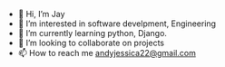 - 👋 Hi, I’m Jay
- 👀 I’m interested in software develpment, Engineering
- 🌱 I’m currently learning python, Django.
- 💞️ I’m looking to collaborate on projects
- 📫 How to reach me andyjessica22@gmail.com

<!---
A-jay22/A-jay22 is a ✨ special ✨ repository because its `README.md` (this file) appears on your GitHub profile.
You can click the Preview link to take a look at your changes.
--->
